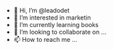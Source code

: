 - 👋 Hi, I’m @leadodet
- 👀 I’m interested in marketin
- 🌱 I’m currently learning books
- 💞️ I’m looking to collaborate on ...
- 📫 How to reach me ...

<!---
leadodet/leadodet is a ✨ special ✨ repository because its `README.md` (this file) appears on your GitHub profile.
You can click the Preview link to take a look at your changes.
--->
